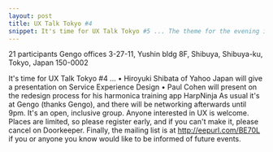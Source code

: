```yaml
---
layout: post
title: UX Talk Tokyo #4
snippet: It's time for UX Talk Tokyo #5 ... The theme for the evening is FAILURE. If you missed the last ...
---
```

21 participants
Gengo offices 3-27-11, Yushin bldg 8F, Shibuya, Shibuya-ku, Tokyo, Japan 150-0002

It's time for UX Talk Tokyo #4 ...
• Hiroyuki Shibata of Yahoo Japan will give a presentation on Service Experience Design
• Paul Cohen will present on the redesign process for his harmonica training app HarpNinja
As usual it's at Gengo (thanks Gengo), and there will be networking afterwards until 9pm.
It's an open, inclusive group. Anyone interested in UX is welcome.
Places are limited, so please register early, and if you can't make it, please cancel on Doorkeeper.
Finally, the mailing list is at http://eepurl.com/BE70L if you or anyone you know would like to be informed of future events.
